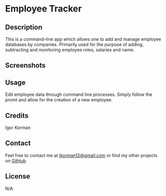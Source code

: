 # Employee Tracker

## Description
This is a command-line app which allows one to add and manage employee databases by companies. Primarily used for the purpose of adding, subtracting and monitoring employee roles, salaries and name.

## Screenshots

## Usage
Edit employee data through command line processes. Simply follow the promt and allow for the creation of a new employee.

## Credits
Igor Korman

## Contact
Feel free to contact me at [ikorman12@gmail.com](ikorman12@gmail.com) or find my other projects on [GitHub](https://github.com/ikorman12)

## License
N/A
